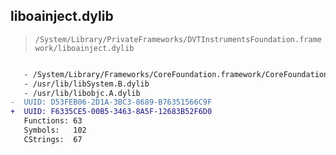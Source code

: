 ## liboainject.dylib

> `/System/Library/PrivateFrameworks/DVTInstrumentsFoundation.framework/liboainject.dylib`

```diff

   - /System/Library/Frameworks/CoreFoundation.framework/CoreFoundation
   - /usr/lib/libSystem.B.dylib
   - /usr/lib/libobjc.A.dylib
-  UUID: D53FEB06-2D1A-3BC3-8689-B76351566C9F
+  UUID: F6335CE5-00B5-3463-8A5F-12683B52F6D0
   Functions: 63
   Symbols:   102
   CStrings:  67

```
